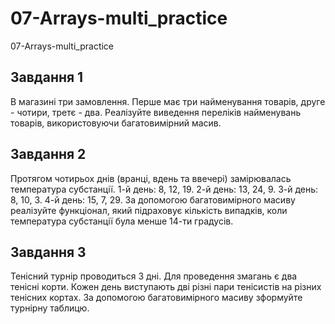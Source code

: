 # 07-Arrays-multi_practice
07-Arrays-multi_practice

Завдання 1
------------
В магазині три замовлення. Перше має три найменування товарів,
друге - чотири, третє - два.
Реалізуйте виведення переліків найменувань товарів, використовуючи
багатовимірний масив.


Завдання 2
------------
Протягом чотирьох днів (вранці, вдень та ввечері) замірювалась
температура субстанції.
1-й день: 8, 12, 19.
2-й день: 13, 24, 9.
3-й день: 8, 10, 3.
4-й день: 15, 7, 29.
За допомогою багатовимірного масиву реалізуйте функціонал,
який підраховує кількість випадків, коли температура субстанції
була менше 14-ти градусів.


Завдання 3
------------
Тенісний турнір проводиться 3 дні.
Для проведення змагань є два тенісні корти.
Кожен день виступають дві різні пари тенісистів на різних
тенісних кортах.
За допомогою багатовимірного масиву зформуйте турнірну таблицю.